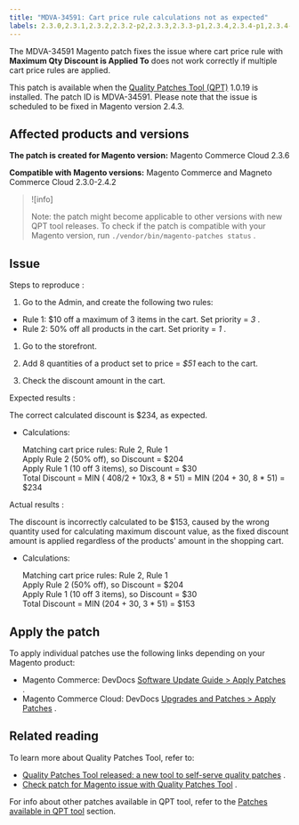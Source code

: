 ```yaml
---
title: "MDVA-34591: Cart price rule calculations not as expected"
labels: 2.3.0,2.3.1,2.3.2,2.3.2-p2,2.3.3,2.3.3-p1,2.3.4,2.3.4-p1,2.3.4-p2,2.3.5,2.3.5-p1,2.3.5-p2,2.3.6,2.3.6-p1,2.4.0,2.4.0-p1,2.4.1,2.4.1-p1,2.4.1-p2,2.4.2,QPT 1.0.19,Magento Commerce,Magento Commerce Cloud,Quality Patches Tool,calculation,cart price rule,discount
---
```


The MDVA-34591 Magento patch fixes the issue where cart price rule with **Maximum Qty Discount is Applied To** does not work correctly if multiple cart price rules are applied.

This patch is available when the [Quality Patches Tool (QPT)](https://support.magento.com/hc/en-us/articles/360047139492) 1.0.19 is installed. The patch ID is MDVA-34591. Please note that the issue is scheduled to be fixed in Magento version 2.4.3.

## Affected products and versions

 **The patch is created for Magento version:** Magento Commerce Cloud 2.3.6

 **Compatible with Magento versions:** Magento Commerce and Magneto Commerce Cloud 2.3.0-2.4.2

>![info]
>
>Note: the patch might become applicable to other versions with new QPT tool releases. To check if the patch is compatible with your Magento version, run `./vendor/bin/magento-patches status` .

## Issue

 <span class="wysiwyg-underline">Steps to reproduce</span> :

1. Go to the Admin, and create the following two rules:

* Rule 1:  $10 off a maximum of 3 items in the cart. Set priority = *3* .
* Rule 2:  50% off all products in the cart. Set priority = *1* .

1. Go to the storefront.

1. Add 8 quantities of a product set to price = *$51* each to the cart.

1. Check the discount amount in the cart.

 <span class="wysiwyg-underline">Expected results</span> :

The correct calculated discount is $234, as expected.

* Calculations:

  Matching cart price rules: Rule 2, Rule 1\
  Apply Rule 2 (50% off), so Discount = $204\
  Apply Rule 1 (10 off 3 items), so Discount = $30\
  Total Discount = MIN ( 408/2 + 10x3, 8 &#42; 51) = MIN (204 + 30, 8 &#42; 51) = $234

 <span class="wysiwyg-underline">Actual results</span> :

The discount is incorrectly calculated to be $153, caused by the wrong quantity used for calculating maximum discount value, as the fixed discount amount is applied regardless of the products' amount in the shopping cart.

* Calculations:

  Matching cart price rules: Rule 2, Rule 1\
  Apply Rule 2 (50% off), so Discount = $204\
  Apply Rule 1 (10 off 3 items), so Discount = $30\
  Total Discount = MIN (204 + 30, 3 &#42; 51) = $153

## Apply the patch

To apply individual patches use the following links depending on your Magento product:

* Magento Commerce: DevDocs [Software Update Guide > Apply Patches](https://devdocs.magento.com/guides/v2.4/comp-mgr/patching.html) .
* Magento Commerce Cloud: DevDocs [Upgrades and Patches > Apply Patches](https://devdocs.magento.com/cloud/project/project-patch.html) .

## Related reading

To learn more about Quality Patches Tool, refer to:

* [Quality Patches Tool released: a new tool to self-serve quality patches](https://support.magento.com/hc/en-us/articles/360047139492) .
* [Check patch for Magento issue with Quality Patches Tool](https://support.magento.com/hc/en-us/articles/360047125252) .

For info about other patches available in QPT tool, refer to the [Patches available in QPT tool](https://support.magento.com/hc/en-us/sections/360010506631-Patches-available-in-QPT-tool-) section.
